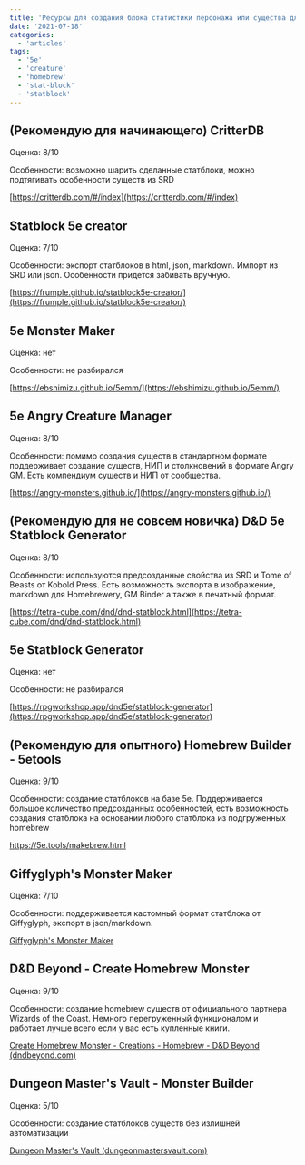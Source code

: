 ```yaml
---
title: 'Ресурсы для создания блока статистики персонажа или существа для 5e'
date: '2021-07-18'
categories:
  - 'articles'
tags:
  - '5e'
  - 'creature'
  - 'homebrew'
  - 'stat-block'
  - 'statblock'
---
```


## (Рекомендую для начинающего) CritterDB

Оценка: 8/10

Особенности: возможно шарить сделанные статблоки, можно подтягивать особенности существ из SRD

[https://critterdb.com/#/index](https://critterdb.com/#/index)

## Statblock 5e creator

Оценка: 7/10

Особенности: экспорт статблоков в html, json, markdown. Импорт из SRD или json. Особенности придется забивать вручную.

[https://frumple.github.io/statblock5e-creator/](https://frumple.github.io/statblock5e-creator/)

## 5e Monster Maker

Оценка: нет

Особенности: не разбирался

[https://ebshimizu.github.io/5emm/](https://ebshimizu.github.io/5emm/)

## 5e Angry Creature Manager

Оценка: 8/10

Особенности: помимо создания существ в стандартном формате поддерживает создание существ, НИП и столкновений в формате Angry GM. Есть компендиум существ и НИП от сообщества.

[https://angry-monsters.github.io/](https://angry-monsters.github.io/)

## (Рекомендую для не совсем новичка) D&D 5e Statblock Generator

Оценка: 8/10

Особенности: используются предсозданные свойства из SRD и Tome of Beasts от Kobold Press. Есть возможность экспорта в изображение, markdown для Homebrewery, GM Binder а также в печатный формат.

[https://tetra-cube.com/dnd/dnd-statblock.html](https://tetra-cube.com/dnd/dnd-statblock.html)

## 5e Statblock Generator

Оценка: нет

Особенности: не разбирался

[https://rpgworkshop.app/dnd5e/statblock-generator](https://rpgworkshop.app/dnd5e/statblock-generator)

## (Рекомендую для опытного) Homebrew Builder - 5etools

Оценка: 9/10

Особенности: создание статблоков на базе 5е. Поддерживается большое количество предсозданных особенностей, есть возможность создания статблока на основании любого статблока из подгруженных homebrew

https://5e.tools/makebrew.html

## Giffyglyph's Monster Maker

Оценка: 7/10

Особенности: поддерживается кастомный формат статблока от Giffyglyph, экспорт в json/markdown.

[Giffyglyph's Monster Maker](https://giffyglyph.com/monstermaker/app/)

## D&D Beyond - Create Homebrew Monster

Оценка: 9/10

Особенности: создание homebrew существ от официального партнера Wizards of the Coast. Немного перегруженный функционалом и работает лучше всего если у вас есть купленные книги.

[Create Homebrew Monster - Creations - Homebrew - D&D Beyond (dndbeyond.com)](https://www.dndbeyond.com/homebrew/creations/create-monster)

## Dungeon Master's Vault - Monster Builder

Оценка: 5/10

Особенности: создание статблоков существ без излишней автоматизации

[Dungeon Master's Vault (dungeonmastersvault.com)](https://www.dungeonmastersvault.com/pages/dnd/5e/monster-builder)
